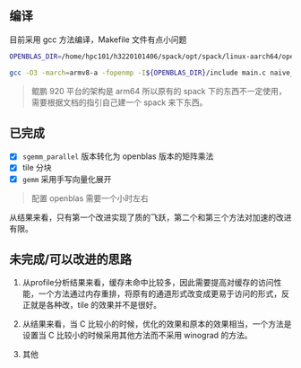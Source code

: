 ## 编译
目前采用 gcc 方法编译，Makefile 文件有点小问题

```bash
OPENBLAS_DIR=/home/hpc101/h3220101406/spack/opt/spack/linux-aarch64/openblas-0.3.30-hgqgx5krbsc53mvhqcsdj4bo4hphy3xk

gcc -O3 -march=armv8-a -fopenmp -I${OPENBLAS_DIR}/include main.c naive_conv.c winograd_conv.c -o winograd ${OPENBLAS_DIR}/lib/libopenblas.a -lm -lpthread
```

> 鲲鹏 920 平台的架构是 arm64 所以原有的 spack 下的东西不一定使用，需要根据文档的指引自己建一个 spack 来下东西。

## 已完成

- [x] `sgemm_parallel` 版本转化为 openblas 版本的矩阵乘法
- [x] tile 分块
- [x] `gemm` 采用手写向量化展开

> 配置 openblas 需要一个小时左右

从结果来看，只有第一个改进实现了质的飞跃，第二个和第三个方法对加速的改进有限。

## 未完成/可以改进的思路

1. 从profile分析结果来看，缓存未命中比较多，因此需要提高对缓存的访问性能，一个方法通过内存重排，将原有的通道形式改变成更易于访问的形式，反正就是各种改，tile 的效果并不是很好。

2. 从结果来看，当 C 比较小的时候，优化的效果和原本的效果相当，一个方法是设置当 C 比较小的时候采用其他方法而不采用 winograd 的方法。

3. 其他
